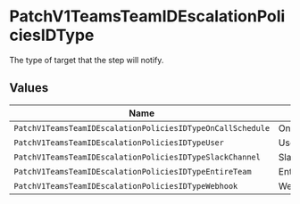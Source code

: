 # PatchV1TeamsTeamIDEscalationPoliciesIDType

The type of target that the step will notify.


## Values

| Name                                                       | Value                                                      |
| ---------------------------------------------------------- | ---------------------------------------------------------- |
| `PatchV1TeamsTeamIDEscalationPoliciesIDTypeOnCallSchedule` | OnCallSchedule                                             |
| `PatchV1TeamsTeamIDEscalationPoliciesIDTypeUser`           | User                                                       |
| `PatchV1TeamsTeamIDEscalationPoliciesIDTypeSlackChannel`   | SlackChannel                                               |
| `PatchV1TeamsTeamIDEscalationPoliciesIDTypeEntireTeam`     | EntireTeam                                                 |
| `PatchV1TeamsTeamIDEscalationPoliciesIDTypeWebhook`        | Webhook                                                    |